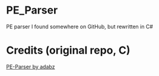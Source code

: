 # PE_Parser
 PE parser I found somewhere on GitHub, but rewritten in C#

# Credits (original repo, C)
 [PE-Parser by adabz](https://github.com/adabz/PE-Parser)